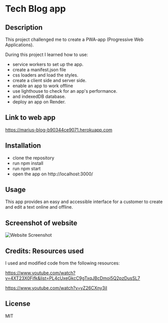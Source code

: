# Tech Blog app

## Description

This project challenged me to create a PWA-app (Progressive Web Applications).

During this project I learned how to use:

- service workers to set up the app.
- create a manifest.json file
- css loaders and load the styles.
- create a client side and server side.
- enable an app to work offline
- use lighthouse to check for an app's performance.
- and indexedDB database.
- deploy an app on Render.

## Link to web app

https://marius-blog-b90344ce9071.herokuapp.com

## Installation

- clone the repository
- run npm install
- run npm start
- open the app on http://localhost:3000/

## Usage

This app provides an easy and accessible interface for a customer
to create and edit a text online and offline.

## Screenshot of website

![Website Screenshot](.images/app_screenshot.jpg)

## Credits: Resources used

I used and modified code from the following resources:

https://www.youtube.com/watch?v=4XT23X0Fjfk&list=PL4cUxeGkcC9gTxqJBcDmoi5Q2pzDusSL7

https://www.youtube.com/watch?v=yZ26CXny3iI

## License

MIT
